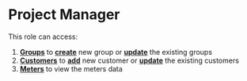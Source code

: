 # Project Manager

This role can access:

1. <b>[Groups](Group-Management.md)</b> to <b>[create](Creating-group.md)</b> new group or <b>[update](Updating-group.md)</b> the existing groups
2. <b>[Customers](Customer-Management.md)</b> to <b>[add](Adding-new-customer.md)</b> new customer or <b>[update](Updating-customer.md)</b> the existing customers
3. <b>[Meters](Meters.md)</b> to view the meters data